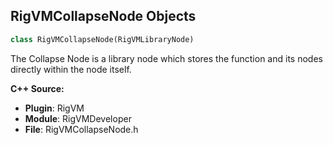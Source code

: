 ## RigVMCollapseNode Objects

```python
class RigVMCollapseNode(RigVMLibraryNode)
```

The Collapse Node is a library node which stores the
function and its nodes directly within the node itself.

**C++ Source:**

- **Plugin**: RigVM
- **Module**: RigVMDeveloper
- **File**: RigVMCollapseNode.h

<a id="unreal.RigVMAggregateNode"></a>